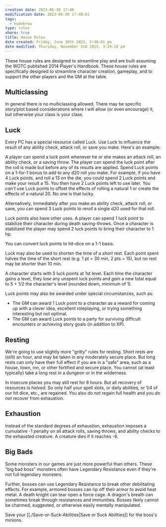 ```yaml
---
creation date: 2023-06-30 17:48
modification date: 2023-06-30 17:48:01
tags:
  - homebrew
type: rules
share: true
title: House Rules
date created: Friday, June 30th 2023, 5:48:01 pm
date modified: Thursday, November 2nd 2023, 3:29:10 pm
---
```


These house rules are designed to streamline play and are built assuming the WOTC published 2014 Player's Handbook. These house rules are specifically designed to streamline character creation, gameplay, and to support the other players and the GM at the table.

## Multiclassing

In general there is no multiclassing allowed. There may be specific story/plot based considerations where I will allow (or even encourage) it, but otherwise your class is your class. 

## Luck

Every PC has a special resource called Luck. Use Luck to influence the result of any ability check, attack roll, or save you make. Here's an example:

A player can spend a luck point whenever he or she makes an attack roll, an ability check, or a saving throw. The player can spend the luck point after the roll is made but before any of its results are applied. Spend Luck points on a 1-for-1 bonus to add to any d20 roll you make. For example, if you have 4 Luck points, and roll a 13 on the die, you could spend 2 Luck points and make your result a 15. You then have 2 Luck points left to use later. You *can't* use Luck points to offset the effects of rolling a natural 1 or create the effects of a natural 20. No one is that lucky. 

Alternatively, immediately after you make an ability check, attack roll, or save, you can spend 3 Luck points to *reroll* a single d20 used for that roll. 

Luck points also have other uses. A player can spend 1 luck point to stabilize their character during death saving-throws. Once a character is stabilized the player may spend 2 luck points to bring their character to 1 hp. 

You can convert luck points to hit-dice on a 1-1 basis. 

Luck may also be used to shorten the time of a *short* rest. Each point spent halves the time of the short rest (e.g. 1 pt = 30 min, 2 pts = 15), but no rest may be shorter than 10 min. 

A character starts with 5 luck points at 1st level. Each time the character gains a level, they *lose* any unspent luck points and *gain* a new total equal to 5 + 1/2 the character's level (rounded down, minimum of 1). 

Luck points may also be awarded under special circumstances, such as:

- The GM can award 1 Luck point to a character as a reward for coming up with a clever idea, excellent roleplaying, or trying something interesting but not optimal.
- The GM can award Luck points to a party for surviving difficult encounters or achieving story goals (in addition to XP).

## Resting

We're going to use slightly more "gritty" rules for resting. Short rests are (still) an hour, and may be taken in any moderately secure place. But long rests can only have their full effect if you are in a "safe" area, such as a house, town, inn, or other fortified and secure place. You cannot (at least typically) take a long rest in a dungeon or in the wilderness. 

In insecure places you may still rest for 8 hours. But all recovery of resources is *halved*. So only half your spell slots, or daily abilities, or 1/4 of our hit dice, etc., are regained.  You also *do not* regain full health and you *do not* recover from exhaustion. 

## Exhaustion

Instead of the standard degrees of exhaustion, exhaustion imposes a cumulative -1 penalty on all attack rolls, saving throws, and ability checks to the exhausted creature. A creature dies if it reaches -6.

## Big Bads

Some monsters in our games are just more powerful than others. These "big bad boss" monsters often have Legendary Resistance even if they're not full legendary monsters.

Further, bosses can use Legendary Resistance to break other debilitating effects. For example, armored bosses can rip off their armor to avoid heat metal. A death knight can tear open a force cage. A dragon's breath can sometimes break through resistances and immunities. Bosses likely cannot be charmed, suggested, or otherwise easily mentally manipulated.

Save your [[./Save-or-Suck-Abilities|Save or Suck Abilities]] for the boss's minions. 
